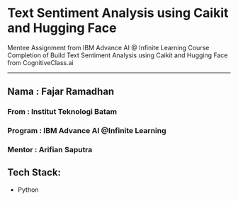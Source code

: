 # Text Sentiment Analysis using Caikit and Hugging Face

Mentee Assignment from IBM Advance AI @ Infinite Learning
Course Completion of Build Text Sentiment Analysis using Caikit and Hugging Face from CognitiveClass.ai

---
## Nama     : Fajar Ramadhan
### From     : Institut Teknologi Batam
### Program  : IBM Advance AI @Infinite Learning
### Mentor   : Arifian Saputra

## Tech Stack:
- Python
